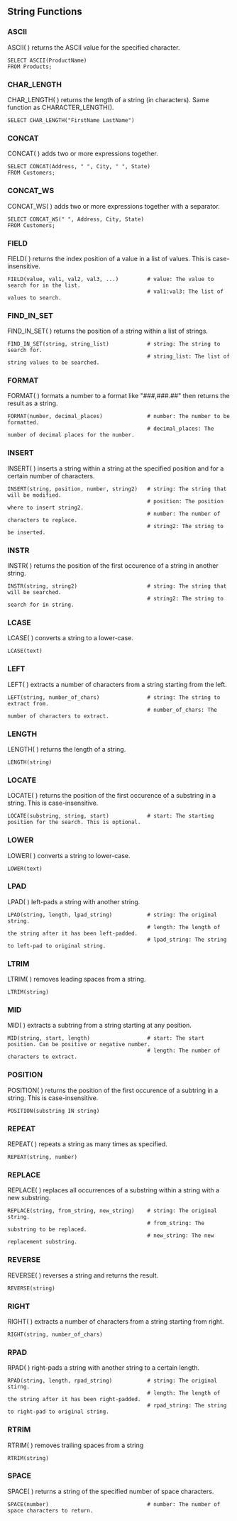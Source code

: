 ## String Functions

### ASCII
ASCII( ) returns the ASCII value for the specified character.
```
SELECT ASCII(ProductName)
FROM Products;
```
### CHAR_LENGTH
CHAR_LENGTH( ) returns the length of a string (in characters). Same function as CHARACTER_LENGTH().
```
SELECT CHAR_LENGTH("FirstName LastName")
```
### CONCAT
CONCAT( ) adds two or more expressions together.
```
SELECT CONCAT(Address, " ", City, " ", State)
FROM Customers;
```
### CONCAT_WS
CONCAT_WS( ) adds two or more expressions together with a separator.
```
SELECT CONCAT_WS(" ", Address, City, State)
FROM Customers;
```
### FIELD
FIELD( ) returns the index position of a value in a list of values. This is case-insensitive.
```
FIELD(value, val1, val2, val3, ...)         # value: The value to search for in the list.
                                            # val1:val3: The list of values to search.
```
### FIND_IN_SET
FIND_IN_SET( ) returns the position of a string within a list of strings.
```
FIND_IN_SET(string, string_list)            # string: The string to search for.
                                            # string_list: The list of string values to be searched.
```
### FORMAT
FORMAT( ) formats a number to a format like "###,###.##" then returns the result as a string.
```
FORMAT(number, decimal_places)              # number: The number to be formatted.
                                            # decimal_places: The number of decimal places for the number.
```
### INSERT
INSERT( ) inserts a string within a string at the specified position and for a certain number of characters.
```
INSERT(string, position, number, string2)   # string: The string that will be modified.
                                            # position: The position where to insert string2.
                                            # number: The number of characters to replace.
                                            # string2: The string to be inserted.
```
### INSTR
INSTR( ) returns the position of the first occurence of a string in another string.
```
INSTR(string, string2)                      # string: The string that will be searched.
                                            # string2: The string to search for in string.
```
### LCASE
LCASE( ) converts a string to a lower-case.
```
LCASE(text)
```
### LEFT
LEFT( ) extracts a number of characters from a string starting from the left.
```
LEFT(string, number_of_chars)               # string: The string to extract from.
                                            # number_of_chars: The number of characters to extract.
```
### LENGTH
LENGTH( ) returns the length of a string.
```
LENGTH(string)
```
### LOCATE
LOCATE( ) returns the position of the first occurence of a substring in a string. This is case-insensitive.
```
LOCATE(substring, string, start)            # start: The starting position for the search. This is optional.
```
### LOWER
LOWER( ) converts a string to lower-case.
```
LOWER(text)
```
### LPAD
LPAD( ) left-pads a string with another string.
```
LPAD(string, length, lpad_string)           # string: The original string.
                                            # length: The length of the string after it has been left-padded.
                                            # lpad_string: The string to left-pad to original string.
```
### LTRIM
LTRIM( ) removes leading spaces from a string.
```
LTRIM(string)
```
### MID
MID( ) extracts a subtring from a string starting at any position.
```
MID(string, start, length)                  # start: The start position. Can be positive or negative number.
                                            # length: The number of characters to extract.
```
### POSITION
POSITION( ) returns the position of the first occurence of a subtring in a string. This is case-insensitive.
```
POSITION(substring IN string)
```
### REPEAT
REPEAT( ) repeats a string as many times as specified.
```
REPEAT(string, number)
```
### REPLACE
REPLACE( ) replaces all occurrences of a substring within a string with a new substring.
```
REPLACE(string, from_string, new_string)    # string: The original string.
                                            # from_string: The substring to be replaced.
                                            # new_string: The new replacement substring.
```
### REVERSE
REVERSE( ) reverses a string and returns the result.
```
REVERSE(string)
```
### RIGHT
RIGHT( ) extracts a number of characters from a string starting from right.
```
RIGHT(string, number_of_chars)
```
### RPAD
RPAD( ) right-pads a string with another string to a certain length.
```
RPAD(string, length, rpad_string)           # string: The original stirng.
                                            # length: The length of the string after it has been right-padded.
                                            # rpad_string: The string to right-pad to original string.
```
### RTRIM
RTRIM( ) removes trailing spaces from a string
```
RTRIM(string)
```
### SPACE
SPACE( ) returns a string of the specified number of space characters.
```
SPACE(number)                               # number: The number of space characters to return.
```
